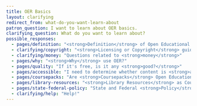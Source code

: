 ```yaml
---
title: OER Basics
layout: clarifying
redirect_from: what-do-you-want-learn-about
patron_question: I want to learn about OER basics.
clarifying_question: What do you want to learn about?
possible_responses:
  - pages/definition: "<strong>Definition</strong> of Open Educational Resources"
  - clarifying/copyright: "<strong>Licensing or Copyright</strong> guidance"
  - clarifying/money: "Questions related to <strong>money</strong>"
  - pages/why: "<strong>Why</strong> use OER?"
  - pages/quality: "If it's free, is it any <strong>good?</strong>"
  - pages/accessible: "I need to determine whether content is <strong>accessible</strong> to various learning styles/needs"
  - pages/coursepacks: "Are <strong>Coursepacks</strong> Open Educational Resources?"
  - pages/library-resources: "<strong>Library Resources</strong> as Course Materials"
  - pages/state-federal-policy: "State and Federal <strong>Policy</strong>"
  - clarifying/help: "Help!"
---
```

